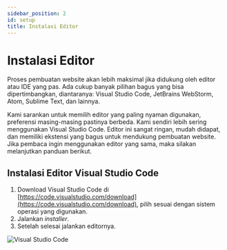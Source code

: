 ```yaml
---
sidebar_position: 2
id: setup
title: Instalasi Editor
---
```


# Instalasi Editor

Proses pembuatan website akan lebih maksimal jika didukung oleh editor atau IDE yang pas. Ada cukup banyak pilihan bagus
yang bisa dipertimbangkan, diantaranya: Visual Studio Code, JetBrains WebStorm, Atom, Sublime Text, dan lainnya.

Kami sarankan untuk memilih editor yang paling nyaman digunakan, preferensi masing-masing pastinya berbeda. Kami sendiri
lebih sering menggunakan Visual Studio Code. Editor ini sangat ringan, mudah didapat, dan memiliki ekstensi yang bagus
untuk mendukung pembuatan website. Jika pembaca ingin menggunakan editor yang sama, maka silakan melanjutkan panduan
berikut.

## Instalasi Editor Visual Studio Code

1. Download Visual Studio Code di [https://code.visualstudio.com/download](https://code.visualstudio.com/download),
   pilih sesuai dengan sistem operasi yang digunakan.
2. Jalankan _installer_.
3. Setelah selesai jalankan editornya.

![Visual Studio Code](/img/instalasi/instalasi-vscode.png)